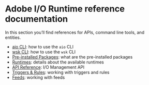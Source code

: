 # Adobe I/O Runtime reference documentation

In this section you&rsquo;ll find references for APIs, command line tools, and entities.

* [aio CLI](reference/cli_use.md): how to use the `aio` CLI
* [wsk CLI](reference/wsk_use.md): how to use the `wsk` CLI
* [Pre-installed Packages](reference/prepackages.md): what are the pre-installed packages
* [Runtimes](reference/runtimes.md): details about the available runtimes
* [API Reference](reference/api_ref.md): I/O Management API
* [Triggers & Rules](reference/triggersrules.md): working with triggers and rules
* [Feeds](reference/feeds.md): working with feeds
